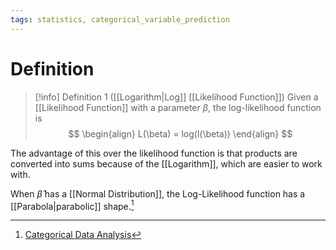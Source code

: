 ```yaml
---
tags: statistics, categorical_variable_prediction
---
```


# Definition

> [!info] Definition 1 ([[Logarithm|Log]] [[Likelihood Function]])
> Given a [[Likelihood Function]] with a parameter $\beta$, the log-likelihood function is
> $$
> \begin{align}
> L(\beta) = log(l(\beta))
> \end{align}
> $$

The advantage of this over the likelihood function is that products are converted into sums because of the [[Logarithm]], which are easier to work with.

When $\hat{\beta}$ has a [[Normal Distribution]], the Log-Likelihood function has a [[Parabola|parabolic]] shape.[^1]

[^1]: [Categorical Data Analysis](zotero://open-pdf/library/items/JZKRKD5L?page=30)